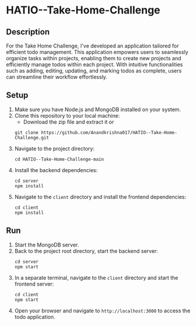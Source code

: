 # HATIO--Take-Home-Challenge

## Description
For the Take Home Challenge, I've developed an application tailored for efficient todo management. This application empowers users to seamlessly organize tasks within projects, enabling them to create new projects and efficiently manage todos within each project. With intuitive functionalities such as adding, editing, updating, and marking todos as complete, users can streamline their workflow effortlessly.
## Setup
1. Make sure you have Node.js and MongoDB installed on your system.
2. Clone this repository to your local machine:
     - Download the zip file and extract it
    or
    ```
    git clone https://github.com/Anandkrishna017/HATIO--Take-Home-Challenge.git
    ```
4. Navigate to the project directory:
    ```
    cd HATIO--Take-Home-Challenge-main
    ```
5. Install the backend dependencies:
    ```
    cd server
    npm install
    ```
6. Navigate to the `client` directory and install the frontend dependencies:
    ```
    cd client
    npm install
    ```
## Run
1. Start the MongoDB server.
2. Back to the project root directory, start the backend server:
    ```
    cd server
    npm start
    ```
3. In a separate terminal, navigate to the `client` directory and start the frontend server:
    ```
    cd client
    npm start
    ```
4. Open your browser and navigate to `http://localhost:3000` to access the todo application.
